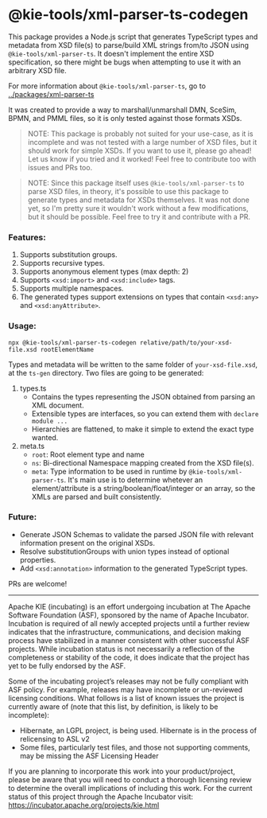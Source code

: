 <!--
   Licensed to the Apache Software Foundation (ASF) under one
   or more contributor license agreements.  See the NOTICE file
   distributed with this work for additional information
   regarding copyright ownership.  The ASF licenses this file
   to you under the Apache License, Version 2.0 (the
   "License"); you may not use this file except in compliance
   with the License.  You may obtain a copy of the License at
     http://www.apache.org/licenses/LICENSE-2.0
   Unless required by applicable law or agreed to in writing,
   software distributed under the License is distributed on an
   "AS IS" BASIS, WITHOUT WARRANTIES OR CONDITIONS OF ANY
   KIND, either express or implied.  See the License for the
   specific language governing permissions and limitations
   under the License.
-->

# @kie-tools/xml-parser-ts-codegen

This package provides a Node.js script that generates TypeScript types and metadata from XSD file(s) to parse/build XML strings from/to JSON using `@kie-tools/xml-parser-ts`. It doesn't implement the entire XSD specification, so there might be bugs when attempting to use it with an arbitrary XSD file.

For more information about `@kie-tools/xml-parser-ts`, go to [../packages/xml-parser-ts](../xml-parser-ts/README.md)

It was created to provide a way to marshall/unmarshall DMN, SceSim, BPMN, and PMML files, so it is only tested against those formats XSDs.

> NOTE: This package is probably not suited for your use-case, as it is incomplete and was not tested with a large number of XSD files, but it should work for simple XSDs. If you want to use it, please go ahead! Let us know if you tried and it worked! Feel free to contribute too with issues and PRs too.

> NOTE: Since this package itself uses `@kie-tools/xml-parser-ts` to parse XSD files, in theory, it's possible to use this package to generate types and metadata for XSDs themselves. It was not done yet, so I'm pretty sure it wouldn't work without a few modifications, but it should be possible. Feel free to try it and contribute with a PR.

### Features:

1. Supports substitution groups.
1. Supports recursive types.
1. Supports anonymous element types (max depth: 2)
1. Supports `<xsd:import>` and `<xsd:include>` tags.
1. Supports multiple namespaces.
1. The generated types support extensions on types that contain `<xsd:any>` and `<xsd:anyAttribute>`.

### Usage:

`npx @kie-tools/xml-parser-ts-codegen relative/path/to/your-xsd-file.xsd rootElementName`

Types and metadata will be written to the same folder of `your-xsd-file.xsd`, at the `ts-gen` directory. Two files are going to be generated:

1. types.ts
   - Contains the types representing the JSON obtained from parsing an XML document.
   - Extensible types are interfaces, so you can extend them with `declare module ...`
   - Hierarchies are flattened, to make it simple to extend the exact type wanted.
2. meta.ts
   - `root`: Root element type and name
   - `ns`: Bi-directional Namespace mapping created from the XSD file(s).
   - `meta`: Type information to be used in runtime by `@kie-tools/xml-parser-ts`. It's main use is to determine whetever an element/attribute is a string/boolean/float/integer or an array, so the XMLs are parsed and built consistently.

### Future:

- Generate JSON Schemas to validate the parsed JSON file with relevant information present on the original XSDs.
- Resolve substitutionGroups with union types instead of optional properties.
- Add `<xsd:annotation>` information to the generated TypeScript types.

PRs are welcome!

---

Apache KIE (incubating) is an effort undergoing incubation at The Apache Software
Foundation (ASF), sponsored by the name of Apache Incubator. Incubation is
required of all newly accepted projects until a further review indicates that
the infrastructure, communications, and decision making process have stabilized
in a manner consistent with other successful ASF projects. While incubation
status is not necessarily a reflection of the completeness or stability of the
code, it does indicate that the project has yet to be fully endorsed by the ASF.

Some of the incubating project’s releases may not be fully compliant with ASF
policy. For example, releases may have incomplete or un-reviewed licensing
conditions. What follows is a list of known issues the project is currently
aware of (note that this list, by definition, is likely to be incomplete):

- Hibernate, an LGPL project, is being used. Hibernate is in the process of
  relicensing to ASL v2
- Some files, particularly test files, and those not supporting comments, may
  be missing the ASF Licensing Header

If you are planning to incorporate this work into your product/project, please
be aware that you will need to conduct a thorough licensing review to determine
the overall implications of including this work. For the current status of this
project through the Apache Incubator visit:
https://incubator.apache.org/projects/kie.html
